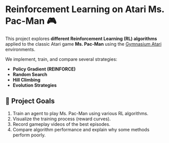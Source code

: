 # Reinforcement Learning on Atari Ms. Pac-Man 🎮

This project explores **different Reinforcement Learning (RL) algorithms** applied to the classic Atari game **Ms. Pac-Man** using the [Gymnasium Atari](https://gymnasium.farama.org/) environments.

We implement, train, and compare several strategies:
- **Policy Gradient (REINFORCE)**
- **Random Search**
- **Hill Climbing**
- **Evolution Strategies**

## 📌 Project Goals
1. Train an agent to play Ms. Pac-Man using various RL algorithms.  
2. Visualize the training process (reward curves).  
3. Record gameplay videos of the best episodes.  
4. Compare algorithm performance and explain why some methods perform poorly.
